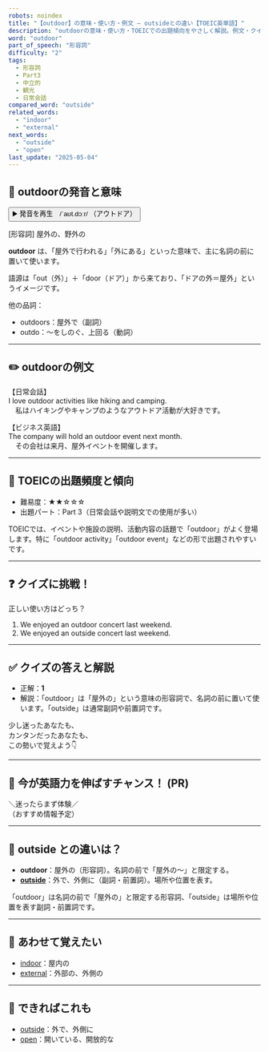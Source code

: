 ```yaml
---
robots: noindex
title: "【outdoor】の意味・使い方・例文 ― outsideとの違い【TOEIC英単語】"
description: "outdoorの意味・使い方・TOEICでの出題傾向をやさしく解説。例文・クイズ付きでoutsideとの違いもわかりやすく学べます。"
word: "outdoor"
part_of_speech: "形容詞"
difficulty: "2"
tags:
  - 形容詞
  - Part3
  - 中立的
  - 観光
  - 日常会話
compared_word: "outside"
related_words:
  - "indoor"
  - "external"
next_words:
  - "outside"
  - "open"
last_update: "2025-05-04"
---
```


## 🔰 outdoorの発音と意味

<button class="play-audio" onclick="playTTS('outdoor')">
  <span class="play-audio-main">
    ▶️ 発音を再生　/ˈaʊt.dɔːr/
  </span>
  <span class="play-audio-sub">
    （アウトドア）
  </span>
</button>

[形容詞] 屋外の、野外の

**outdoor** は、「屋外で行われる」「外にある」といった意味で、主に名詞の前に置いて使います。

語源は「out（外）」＋「door（ドア）」から来ており、「ドアの外＝屋外」というイメージです。

他の品詞：  
- outdoors：屋外で（副詞）
- outdo：～をしのぐ、上回る（動詞）

---

## ✏️ outdoorの例文

【日常会話】  
I love outdoor activities like hiking and camping.  
　私はハイキングやキャンプのようなアウトドア活動が大好きです。

【ビジネス英語】  
The company will hold an outdoor event next month.  
　その会社は来月、屋外イベントを開催します。

---

## 🎯 TOEICの出題頻度と傾向

- 難易度：★★☆☆☆
- 出題パート：Part 3（日常会話や説明文での使用が多い）

TOEICでは、イベントや施設の説明、活動内容の話題で「outdoor」がよく登場します。特に「outdoor activity」「outdoor event」などの形で出題されやすいです。

---

## ❓ クイズに挑戦！

正しい使い方はどっち？

1. We enjoyed an outdoor concert last weekend.  
2. We enjoyed an outside concert last weekend.

---

## ✅ クイズの答えと解説

- 正解：**1**
- 解説：「outdoor」は「屋外の」という意味の形容詞で、名詞の前に置いて使います。「outside」は通常副詞や前置詞です。

少し迷ったあなたも、  
カンタンだったあなたも、  
この勢いで覚えよう👇️

---

## 🚀 今が英語力を伸ばすチャンス！ (PR)

<div class="info-center">
＼迷ったらまず体験／<br>  
（おすすめ情報予定）
</div>

---

## 🤔  outside との違いは？

- **outdoor**：屋外の（形容詞）。名詞の前で「屋外の～」と限定する。
- **[outside](/outside)**：外で、外側に（副詞・前置詞）。場所や位置を表す。

「outdoor」は名詞の前で「屋外の」と限定する形容詞、「outside」は場所や位置を表す副詞・前置詞です。

---

## 🧩 あわせて覚えたい

- [indoor](/indoor)：屋内の
- [external](/external)：外部の、外側の

---

## 📖 できればこれも

- [outside](/outside)：外で、外側に
- [open](/open)：開いている、開放的な

<!-- cvid: aid02_bid39 -->
